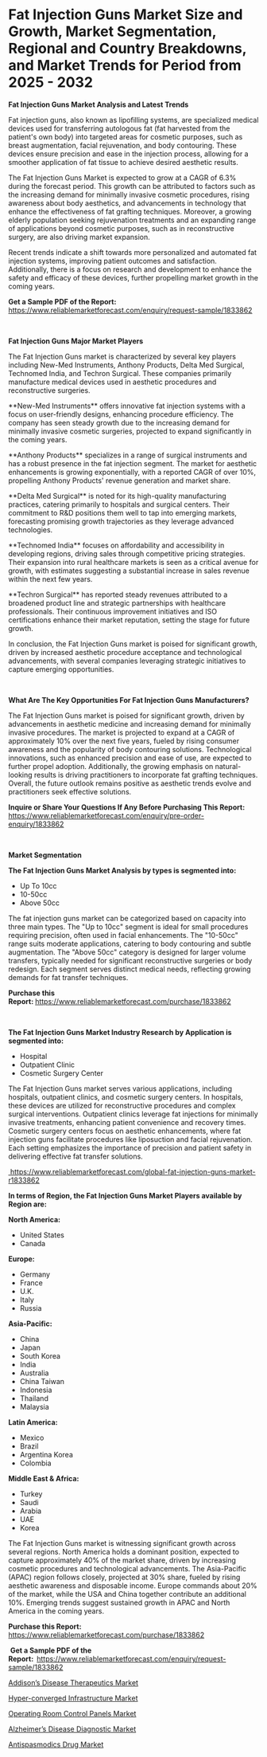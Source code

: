 <p><h1>Fat Injection Guns Market Size and Growth, Market Segmentation, Regional and Country Breakdowns, and Market Trends for Period from 2025 -  2032</h1></p><p><strong>Fat Injection Guns Market Analysis and Latest Trends</strong></p>
<p><p>Fat injection guns, also known as lipofilling systems, are specialized medical devices used for transferring autologous fat (fat harvested from the patient's own body) into targeted areas for cosmetic purposes, such as breast augmentation, facial rejuvenation, and body contouring. These devices ensure precision and ease in the injection process, allowing for a smoother application of fat tissue to achieve desired aesthetic results.</p><p>The Fat Injection Guns Market is expected to grow at a CAGR of 6.3% during the forecast period. This growth can be attributed to factors such as the increasing demand for minimally invasive cosmetic procedures, rising awareness about body aesthetics, and advancements in technology that enhance the effectiveness of fat grafting techniques. Moreover, a growing elderly population seeking rejuvenation treatments and an expanding range of applications beyond cosmetic purposes, such as in reconstructive surgery, are also driving market expansion. </p><p>Recent trends indicate a shift towards more personalized and automated fat injection systems, improving patient outcomes and satisfaction. Additionally, there is a focus on research and development to enhance the safety and efficacy of these devices, further propelling market growth in the coming years.</p></p>
<p><strong>Get a Sample PDF of the Report:&nbsp;</strong> <a href="https://www.reliablemarketforecast.com/enquiry/request-sample/1833862?utm_campaign=2011&utm_medium=2&utm_source=Github&utm_content=ia&utm_term=01012025&utm_id=fat-injection-guns">https://www.reliablemarketforecast.com/enquiry/request-sample/1833862</a></p>
<p>&nbsp;</p>
<p><strong>Fat Injection Guns Major Market Players</strong></p>
<p><p>The Fat Injection Guns market is characterized by several key players including New-Med Instruments, Anthony Products, Delta Med Surgical, Technomed India, and Techron Surgical. These companies primarily manufacture medical devices used in aesthetic procedures and reconstructive surgeries.</p><p>**New-Med Instruments** offers innovative fat injection systems with a focus on user-friendly designs, enhancing procedure efficiency. The company has seen steady growth due to the increasing demand for minimally invasive cosmetic surgeries, projected to expand significantly in the coming years.</p><p>**Anthony Products** specializes in a range of surgical instruments and has a robust presence in the fat injection segment. The market for aesthetic enhancements is growing exponentially, with a reported CAGR of over 10%, propelling Anthony Products' revenue generation and market share.</p><p>**Delta Med Surgical** is noted for its high-quality manufacturing practices, catering primarily to hospitals and surgical centers. Their commitment to R&D positions them well to tap into emerging markets, forecasting promising growth trajectories as they leverage advanced technologies.</p><p>**Technomed India** focuses on affordability and accessibility in developing regions, driving sales through competitive pricing strategies. Their expansion into rural healthcare markets is seen as a critical avenue for growth, with estimates suggesting a substantial increase in sales revenue within the next few years.</p><p>**Techron Surgical** has reported steady revenues attributed to a broadened product line and strategic partnerships with healthcare professionals. Their continuous improvement initiatives and ISO certifications enhance their market reputation, setting the stage for future growth.</p><p>In conclusion, the Fat Injection Guns market is poised for significant growth, driven by increased aesthetic procedure acceptance and technological advancements, with several companies leveraging strategic initiatives to capture emerging opportunities.</p></p>
<p>&nbsp;</p>
<p><strong>What Are The Key Opportunities For Fat Injection Guns Manufacturers?</strong></p>
<p><p>The Fat Injection Guns market is poised for significant growth, driven by advancements in aesthetic medicine and increasing demand for minimally invasive procedures. The market is projected to expand at a CAGR of approximately 10% over the next five years, fueled by rising consumer awareness and the popularity of body contouring solutions. Technological innovations, such as enhanced precision and ease of use, are expected to further propel adoption. Additionally, the growing emphasis on natural-looking results is driving practitioners to incorporate fat grafting techniques. Overall, the future outlook remains positive as aesthetic trends evolve and practitioners seek effective solutions.</p></p>
<p><strong>Inquire or Share Your Questions If Any Before Purchasing This Report:</strong> <a href="https://www.reliablemarketforecast.com/enquiry/pre-order-enquiry/1833862?utm_campaign=2011&utm_medium=2&utm_source=Github&utm_content=ia&utm_term=01012025&utm_id=fat-injection-guns">https://www.reliablemarketforecast.com/enquiry/pre-order-enquiry/1833862</a></p>
<p>&nbsp;</p>
<p><strong>Market Segmentation</strong></p>
<p><strong>The Fat Injection Guns Market Analysis by types is segmented into:</strong></p>
<p><ul><li>Up To 10cc</li><li>10-50cc</li><li>Above 50cc</li></ul></p>
<p><p>The fat injection guns market can be categorized based on capacity into three main types. The "Up to 10cc" segment is ideal for small procedures requiring precision, often used in facial enhancements. The "10-50cc" range suits moderate applications, catering to body contouring and subtle augmentation. The "Above 50cc" category is designed for larger volume transfers, typically needed for significant reconstructive surgeries or body redesign. Each segment serves distinct medical needs, reflecting growing demands for fat transfer techniques.</p></p>
<p><strong>Purchase this Report:&nbsp;</strong><a href="https://www.reliablemarketforecast.com/purchase/1833862?utm_campaign=2011&utm_medium=2&utm_source=Github&utm_content=ia&utm_term=01012025&utm_id=fat-injection-guns">https://www.reliablemarketforecast.com/purchase/1833862</a></p>
<p>&nbsp;</p>
<p><strong>The Fat Injection Guns Market Industry Research by Application is segmented into:</strong></p>
<p><ul><li>Hospital</li><li>Outpatient Clinic</li><li>Cosmetic Surgery Center</li></ul></p>
<p><p>The Fat Injection Guns market serves various applications, including hospitals, outpatient clinics, and cosmetic surgery centers. In hospitals, these devices are utilized for reconstructive procedures and complex surgical interventions. Outpatient clinics leverage fat injections for minimally invasive treatments, enhancing patient convenience and recovery times. Cosmetic surgery centers focus on aesthetic enhancements, where fat injection guns facilitate procedures like liposuction and facial rejuvenation. Each setting emphasizes the importance of precision and patient safety in delivering effective fat transfer solutions.</p></p>
<p><a href="https://www.reliablemarketforecast.com/global-fat-injection-guns-market-r1833862?utm_campaign=2011&utm_medium=2&utm_source=Github&utm_content=ia&utm_term=01012025&utm_id=fat-injection-guns">&nbsp;https://www.reliablemarketforecast.com/global-fat-injection-guns-market-r1833862</a></p>
<p><strong>In terms of Region, the Fat Injection Guns Market Players available by Region are:</strong></p>
<p>
    <p> <strong> North America: </strong>
        <ul>
            <li>United States</li>
            <li>Canada</li>
        </ul>
        </p> 
    <p> <strong> Europe: </strong>
        <ul>
            <li>Germany</li>
            <li>France</li>
            <li>U.K.</li>
            <li>Italy</li>
            <li>Russia</li>
        </ul>
        </p> 
    <p> <strong> Asia-Pacific: </strong>
        <ul>
            <li>China</li>
            <li>Japan</li>
            <li>South Korea</li>
            <li>India</li>
            <li>Australia</li>
            <li>China Taiwan</li>
            <li>Indonesia</li>
            <li>Thailand</li>
            <li>Malaysia</li>
        </ul>
        </p> 
    <p> <strong> Latin America: </strong>
        <ul>
            <li>Mexico</li>
            <li>Brazil</li>
            <li>Argentina Korea</li>
            <li>Colombia</li>
        </ul>
        </p> 
    <p> <strong> Middle East & Africa: </strong>
        <ul>
            <li>Turkey</li>
            <li>Saudi</li>
            <li>Arabia</li>
            <li>UAE</li>
            <li>Korea</li>
        </ul>
    </p>
    </p>
<p><p>The Fat Injection Guns market is witnessing significant growth across several regions. North America holds a dominant position, expected to capture approximately 40% of the market share, driven by increasing cosmetic procedures and technological advancements. The Asia-Pacific (APAC) region follows closely, projected at 30% share, fueled by rising aesthetic awareness and disposable income. Europe commands about 20% of the market, while the USA and China together contribute an additional 10%. Emerging trends suggest sustained growth in APAC and North America in the coming years.</p></p>
<p><strong>Purchase this Report: </strong><a href="https://www.reliablemarketforecast.com/purchase/1833862?utm_campaign=2011&utm_medium=2&utm_source=Github&utm_content=ia&utm_term=01012025&utm_id=fat-injection-guns">https://www.reliablemarketforecast.com/purchase/1833862</a></p>
<p>&nbsp;<strong>Get a Sample PDF of the Report:&nbsp;&nbsp;</strong><a href="https://www.reliablemarketforecast.com/enquiry/request-sample/1833862?utm_campaign=2011&utm_medium=2&utm_source=Github&utm_content=ia&utm_term=01012025&utm_id=fat-injection-guns">https://www.reliablemarketforecast.com/enquiry/request-sample/1833862</a></p>
<p><strong></strong></p>
<p><p><a href="https://www.linkedin.com/pulse/addisons-disease-therapeutics-market-analysis-2024-2031-3easf?utm_campaign=2011&utm_medium=2&utm_source=Github&utm_content=ia&utm_term=01012025&utm_id=fat-injection-guns">Addison’s Disease Therapeutics Market</a></p><p><a href="https://www.linkedin.com/pulse/analysis-global-hyper-converged-infrastructure-market-present-ufe4f?utm_campaign=2011&utm_medium=2&utm_source=Github&utm_content=ia&utm_term=01012025&utm_id=fat-injection-guns">Hyper-converged Infrastructure Market</a></p><p><a href="https://github.com/ChiragRp1/Market-Research-Report-List-7/blob/main/operating-room-control-panels-market.md?utm_campaign=2011&utm_medium=2&utm_source=Github&utm_content=ia&utm_term=01012025&utm_id=fat-injection-guns">Operating Room Control Panels Market</a></p><p><a href="https://www.linkedin.com/pulse/global-alzheimers-disease-diagnostic-market-insights-growth-pricing-snghc?utm_campaign=2011&utm_medium=2&utm_source=Github&utm_content=ia&utm_term=01012025&utm_id=fat-injection-guns">Alzheimer’s Disease Diagnostic Market</a></p><p><a href="https://www.linkedin.com/pulse/comprehensive-antispasmodics-drug-market-analysis-sales-channel-am94c?utm_campaign=2011&utm_medium=2&utm_source=Github&utm_content=ia&utm_term=01012025&utm_id=fat-injection-guns">Antispasmodics Drug Market</a></p></p>